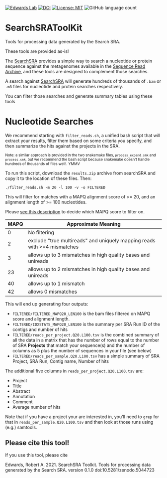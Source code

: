 [![Edwards Lab](https://img.shields.io/badge/Bioinformatics-EdwardsLab-03A9F4)](https://edwards.sdsu.edu/research)
[![DOI](https://www.zenodo.org/badge/381238463.svg)](https://www.zenodo.org/badge/latestdoi/381238463)
[![License: MIT](https://img.shields.io/badge/License-MIT-yellow.svg)](https://opensource.org/licenses/MIT)
![GitHub language count](https://img.shields.io/github/languages/count/linsalrob/SearchSRAToolkit)

# SearchSRAToolKit

Tools for processing data generated by the Search SRA.

These tools are provided as-is!

The [SearchSRA](https://www.searchsra.org) provides a simple way to search a nucleotide or protein sequence against the metagenomes available in the [Sequence Read Archive](https://www.ncbi.nlm.nih.gov/sra), and these tools are designed to complement those searches.

A search against [SearchSRA](https://www.searchsra.org) will generate hundreds of thousands of `.bam` or `.m8` files for nucleotide and protein searches respectively. 

You can filter those searches and generate summary tables using these tools

# Nucleotide Searches

We recommend starting with `filter_reads.sh`, a unified bash script that will extract your results, filter them based on some criteria you specify, and then summarize the hits against the projects in the SRA.

<small>Note: a similar approach is provided in the two snakemake files, `process_expand.smk` and `process.smk`, but we recommend the bash script because snakemake doesn't handle hundreds of thousands of files well!. YMMV</small>

To run this script, download the `results.zip` archive from searchSRA and copy it to the location of these files. Then:

```command-line
./filter_reads.sh -m 20 -l 100 -v -o FILTERED
```

This will filter for matches with a MAPQ alignment score of >= 20, and an alignment length of >= 100 nucleotides.

Please [see this description](http://biofinysics.blogspot.com/2014/05/how-does-bowtie2-assign-mapq-scores.html) to decide which MAPQ score to filter on.

MAPQ | Approximate Meaning
--- | ---
0 | No filtering
2 | exclude "true multireads" and uniquely mapping reads with >=4 mismatches
3 | allows up to 3 mismatches in high quality bases and unireads
23 | allows up to 2 mismatches in high quality bases and unireads
40 | allows up to 1 mismatch
42 | allows 0 mismatches


This will end up generating four outputs:

- `FILTERED/FILTERED_MAPQ20_LEN100` is the bam files filtered on MAPQ score and alignment length. 
- `FILTERED/IDXSTATS_MAPQ20_LEN100` is the summary per SRA Run ID of the contigs and number of hits
- `FILTERED/reads_per_project.Q20.L100.tsv` is the combined summary of all the data in a matrix that has the number of rows equal to the number of SRA **Projects** that match your sequence(s) and the number of columns as 5 plus the number of sequences in your file (see below)
- `FILTERED/reads_per_sample.Q20.L100.tsv` has a simple summary of SRA Project, SRA Run, Contig name, Number of hits

The additional five columns in `reads_per_project.Q20.L100.tsv` are:
- Project 
- Title 
- Abstract
- Annotation
- Comment
- Average number of hits

Note that if you have a project your are interested in, you'll need to `grep` for that in `reads_per_sample.Q20.L100.tsv` and then look at those runs using (e.g.) samtools.

## Please cite this tool!

If you use this tool, please cite

Edwards, Robert A. 2021. SearchSRA Toolkit. Tools for processing data generated by the Search SRA. version 0.1.0 doi:10.5281/zenodo.5044723

